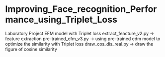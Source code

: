 # Improving_Face_recognition_Performance_using_Triplet_Loss

Laboratory Project
EFM model with Triplet loss
extract_feacture_v2.py -> feature extraction
pre-trained_efm_v3.py -> using pre-trained edm model to optimize the similarity with Triplet loss
draw_cos_dis_real.py -> draw the figure of cosine similarity